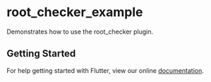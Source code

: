 # root_checker_example

Demonstrates how to use the root_checker plugin.

## Getting Started

For help getting started with Flutter, view our online
[documentation](https://flutter.io/).

